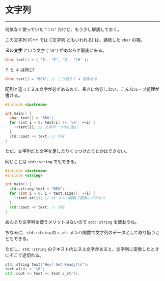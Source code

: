 # 文字列



---

何気なく使っていた `"これ"` だけど、もう少し解説しておく。

この文字列 (C++ では C文字列 ともいわれる) は、連続した `char` の塊。

**ヌル文字** という文字 (`'\0'`) があならず最後に来る。

```cpp
char text[] = { 'B', 'E', 'A', '\0' };
```

↑ と ↓ は同じ!

```cpp
char text[] = "BEA"; // こう見えて 4 要素ある
```

配列と違ってヌル文字が必ずあるので、長さに依存しない、こんなループ処理が書ける。

```cpp
#include <iostream>

int main() {
  char text[] = "BEA";
  for (int i = 0; text[i] != '\0'; ++i) {
    ++text[i]; // 文字が一つ次に進む
  }
  std::cout << text; // CFB
}
```

ただ、文字列だと文字を足したりくっつけたりとかはできない。

同じことは `std::string` でもできる。

```cpp
#include <iostream>
#include <string>

int main() {
  std::string text = "BEA";
  for (int i = 0; i < text.size(); ++i) {
    ++text.at(i); // at メンバ関数で要素にアクセス
  }
  std::cout << text; // CFB
}
```

あんまり文字列を使うメリットはないので `std::string` を使おうね。

ちなみに、`std::string` の `c_str` メンバ関数で文字列のデータとして取り扱うこともできる。

ただし、`std::string` のテキスト内にヌル文字があると、文字列に変換したときにそこで途切れる。

```cpp
std::string text("Hey! Get Ready!\n");
text.at(4) = '\0';
std::cout << text << text.c_str();
```
